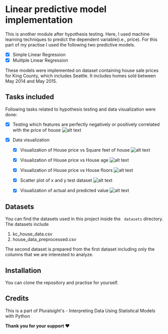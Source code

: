 # Linear predictive model implementation
This is another module after hypothesis testing. Here, I used machine learning techniques to predict the dependent variable(i.e., price). For this part of my practise I used the following two predictive models.
- [x] Simple Linear Regression
- [x] Mulitple Linear Regression

These models were implemented on dataset containing house sale prices for King County, which includes Seattle. It includes homes sold between May 2014 and May 2015.

## Tasks included
Following tasks related to hypothesis testing and data visualization were done:
- [x] Testing which features are perfectly negatively or positively correlated with the price of house 
  ![alt text](https://github.com/Crazz-Zaac/hypothesis-testing-python/blob/master/assets/correlation.png?raw=true)

- [x] Data visualization
    - [x] Visualization of House price vs Square feet of house 
    ![alt text](https://github.com/Crazz-Zaac/hypothesis-testing-python/blob/master/assets/pricevssqft_living.png?raw=true)
    - [x] Visualization of House price vs House age 
    ![alt text](https://github.com/Crazz-Zaac/hypothesis-testing-python/blob/master/assets/pricevshouse_age.png?raw=true)
    - [x] Visualization of House price vs House floors
    ![alt text](https://github.com/Crazz-Zaac/hypothesis-testing-python/blob/master/assets/pricevsfloors.png?raw=true)
    - [x] Scatter plot of x and y test dataset 
    ![alt text](https://github.com/Crazz-Zaac/hypothesis-testing-python/blob/master/assets/scatter_plot.png?raw=true)
    - [x] Visualization of actual and predicted value 
    ![alt text](https://github.com/Crazz-Zaac/hypothesis-testing-python/blob/master/assets/actualValuevsPredictedvalue.png?raw=true)


## Datasets
You can find the datasets used in this project inside the ``` datasets``` directory. The datasets include
1. kc_house_data.csv
2. house_data_preprocessed.csv

The second dataset is prepared from the first dataset including only the columns that we are interested to analyze.


## Installation
You can clone the repository and practise for yourself.

## Credits 
This is a part of Pluralsight's - Interpreting Data Using Statistical Models with Python

<b>Thank you for your support ❤️</b>
